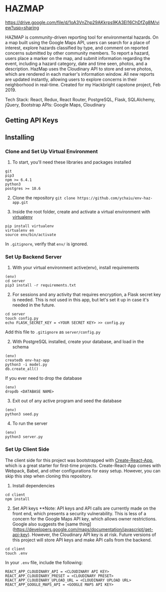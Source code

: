 # HAZMAP
https://drive.google.com/file/d/1oA3VnZhp29AKkrps9KA3EI16ChDfZg8M/view?usp=sharing

HAZMAP is community-driven reporting tool for environmental hazards.  On a map built using the Google Maps API, users can search for a place of interest, explore hazards classified by type, and comment on reported concerns submitted by other community members.  To report a hazard, users place a marker on the map, and submit information regarding the event, including a hazard category, date and time seen, photos, and a description. HazMap uses the Cloudinary API to store and serve photos, which are rendered in each marker's information window. All new reports are updated instantly, allowing users to explore concerns in their neighborhood in real-time. Created for my Hackbright capstone project, Feb 2019.

Tech Stack: React, Redux, React Router, PostgreSQL, Flask, SQLAlchemy, jQuery, Bootstrap
APIs: Google Maps, Cloudinary

## Getting API Keys


## Installing

### Clone and Set Up Virtual Environment

1. To start, you'll need these libraries and packages installed
```
git
pip3
npm >= 6.4.1
python3
postgres >= 10.6
```

2. Clone the repository
```git clone https://github.com/ychaiu/env-haz-app.git```

3. Inside the root folder, create and activate a virtual environment with [virtualenv](https://virtualenv.pypa.io/en/latest/installation/)
```
pip install virtualenv
virtualenv en
source env/bin/activate
```
In `.gitignore`, verify that `env/` is ignored.

### Set Up Backend Server

1. With your virtual environment active(env), install requirements
```
(env)
cd server
pip3 install -r requirements.txt
```

2. For sessions and any activity that requires encryption, a Flask secret key is needed. This is not used in this app, but let's set it up in case it's needed in the future.

```
cd server
touch config.py
echo FLASK_SECRET_KEY = <YOUR SECRET KEY> >> config.py
```

Add this file to `.gitignore` as `server/config.py`

2. With PostgreSQL installed, create your database, and load in the schema
```
(env)
createdb env-haz-app
python3 -i model.py
db.create_all()
```

If you ever need to drop the database
```
(env)
dropdb <DATABASE NAME>
```

3. Exit out of any active program and seed the database
```
(env)
python3 seed.py
```

4. To run the server
```
(env)
python3 server.py
```

### Set Up Client Side

The client side for this project was bootstrapped with [Create-React-App](https://github.com/facebook/create-react-app), which is a great starter for first-time projects. Create-React-App comes with Webpack, Babel, and other configurations for easy setup. However, you can skip this step when cloning this repository.

1. Install dependencies
```
cd client
npm install
```

2. Set API keys
**Note: API keys and API calls are currently made on the front end, which presents a security vulnerability. This is less of a concern for the Google Maps API key, which allows owner restrictions. Google also suggests the [same thing] (https://developers.google.com/maps/documentation/javascript/get-api-key). However, the Cloudinary API key is at risk. Future versions of this project will store API keys and make API calls from the backend.

```
cd client
touch .env
```
In your `.env` file, include the following:
```
REACT_APP_CLOUDINARY_API = <CLOUDINARY API KEY>
REACT_APP_CLOUDINARY_PRESET = <CLOUDINARY PRESET>
REACT_APP_CLOUDINARY_UPLOAD_URL = <CLOUDINARY UPLOAD URL>
REACT_APP_GOOGLE_MAPS_API = <GOOGLE MAPS API KEY>
```
